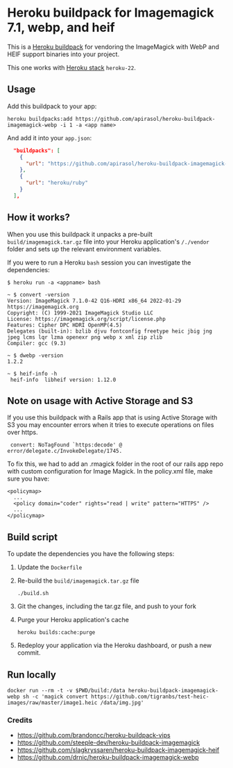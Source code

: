 # Heroku buildpack for Imagemagick 7.1, webp, and heif

This is a [Heroku buildpack](http://devcenter.heroku.com/articles/buildpacks) for vendoring the ImageMagick with WebP and HEIF support binaries into your project.

This one works with [Heroku stack](https://devcenter.heroku.com/articles/stack) `heroku-22`.

## Usage

Add this buildpack to your app:

```plain
heroku buildpacks:add https://github.com/apirasol/heroku-buildpack-imagemagick-webp -i 1 -a <app name>
```

And add it into your `app.json`:

```json
  "buildpacks": [
    {
      "url": "https://github.com/apirasol/heroku-buildpack-imagemagick-webp"
    },
    {
      "url": "heroku/ruby"
    }
  ],
```

## How it works?

When you use this buildpack it unpacks a pre-built `build/imagemagick.tar.gz` file into your Heroku application's `/./vendor` folder and sets up the relevant environment variables.

If you were to run a Heroku `bash` session you can investigate the dependencies:

```plain
$ heroku run -a <appname> bash

~ $ convert -version
Version: ImageMagick 7.1.0-42 Q16-HDRI x86_64 2022-01-29 https://imagemagick.org
Copyright: (C) 1999-2021 ImageMagick Studio LLC
License: https://imagemagick.org/script/license.php
Features: Cipher DPC HDRI OpenMP(4.5)
Delegates (built-in): bzlib djvu fontconfig freetype heic jbig jng jpeg lcms lqr lzma openexr png webp x xml zip zlib
Compiler: gcc (9.3)

~ $ dwebp -version
1.2.2

~ $ heif-info -h
 heif-info  libheif version: 1.12.0
```

## Note on usage with Active Storage and S3

If you use this buildpack with a Rails app that is using Active Storage with S3 you may encounter errors when it tries to execute operations on files over https.

```
 convert: NoTagFound `https:decode' @ error/delegate.c/InvokeDelegate/1745.
```

To fix this, we had to add an .rmagick folder in the root of our rails app repo with custom configuration for Image Magick.
In the policy.xml file, make sure you have:
```
<policymap>
  ...
  <policy domain="coder" rights="read | write" pattern="HTTPS" />
  ...
</policymap>
```

## Build script

To update the dependencies you have the following steps:

1. Update the `Dockerfile`
2. Re-build the `build/imagemagick.tar.gz` file

    ```plain
    ./build.sh
    ```

3. Git the changes, including the tar.gz file, and push to your fork
4. Purge your Heroku application's cache

   ```plain
   heroku builds:cache:purge
   ```

5. Redeploy your application via the Heroku dashboard, or push a new commit.

## Run locally

```
docker run --rm -t -v $PWD/build:/data heroku-buildpack-imagemagick-webp sh -c 'magick convert https://github.com/tigranbs/test-heic-images/raw/master/image1.heic /data/img.jpg'
```


### Credits

* <https://github.com/brandoncc/heroku-buildpack-vips>
* <https://github.com/steeple-dev/heroku-buildpack-imagemagick>
* <https://github.com/slagkryssaren/heroku-buildpack-imagemagick-heif>
* <https://github.com/drnic/heroku-buildpack-imagemagick-webp>
